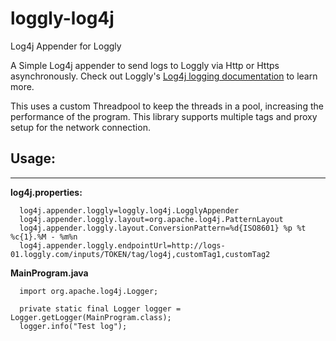 # loggly-log4j
Log4j Appender for Loggly

A Simple Log4j appender to send logs to Loggly via Http or Https asynchronously. Check out Loggly's [Log4j logging documentation](https://www.loggly.com/docs/java-log4j/) to learn more.

This uses a custom Threadpool to keep the threads in a pool, increasing the performance of the program. This library supports multiple tags and proxy setup for the network connection. 

Usage:
-----
-----
<b>log4j.properties:</b>
```
  log4j.appender.loggly=loggly.log4j.LogglyAppender
  log4j.appender.loggly.layout=org.apache.log4j.PatternLayout
  log4j.appender.loggly.layout.ConversionPattern=%d{ISO8601} %p %t %c{1}.%M - %m%n
  log4j.appender.loggly.endpointUrl=http://logs-01.loggly.com/inputs/TOKEN/tag/log4j,customTag1,customTag2
```

<b>MainProgram.java</b>
```
  import org.apache.log4j.Logger;
  
  private static final Logger logger = Logger.getLogger(MainProgram.class);
  logger.info("Test log");
```
  
